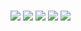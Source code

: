 ### 

<img src="https://img.shields.io/badge/python-3670A0?style=for-the-badge&logo=python&logoColor=ffdd54"/>
<img src="https://img.shields.io/badge/numpy-%23013243.svg?style=for-the-badge&logo=numpy&logoColor=white"/>
<img src="https://img.shields.io/badge/pandas-%23150458.svg?style=for-the-badge&logo=pandas&logoColor=white"/>
<img src ="https://img.shields.io/badge/scikit--learn-%23F7931E.svg?style=for-the-badge&logo=scikit-learn&logoColor=white"/>
<img src ="https://img.shields.io/badge/Matplotlib-%23ffffff.svg?style=for-the-badge&logo=Matplotlib&logoColor=black"/>
